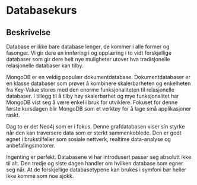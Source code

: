 Databasekurs
============

Beskrivelse
------------
Database er ikke bare database lenger, de kommer i alle former og 
fasonger. Vi gir dere en innføring i og opplæring i to vidt 
forskjellige databaser som gir dere helt nye muligheter utover 
hva tradisjonelle relasjonelle databaser kan tilby.

MongoDB er en veldig populær dokumentdatabase. Dokumentdatabaser 
er en klasse databaser som prøver å kombinere skalerbarheten og 
enkelheten fra Key-Value stores med den enorme funksjonaliteten 
til relasjonelle databaser. I tillegg til å tilby høy skalerbarhet og 
mye funksjonalitet har MongoDB vist seg å være enkel i bruk for 
utviklere. Fokuset for denne første kursdagen blir MongoDB 
som et verktøy for å lage små applikasjoner raskt.

Dag to er det Neo4j som er i fokus. Denne grafdatabasen viser 
sin styrke når den kan traversere data som er sterkt sammenkoblede. 
Den er godt egnet i brukstilfeller som sosiale nettverk, 
realtime data-analyse og anbefalingsmotorer.

Ingenting er perfekt. Databasene vi har introdusert passer seg 
absolutt ikke til alt. Den tredje og siste dagen handler om 
hvilken database som egner seg når. At de forskjellige databasetypene 
kan brukes i symfoni bør heller ikke komme som noe sjokk.
